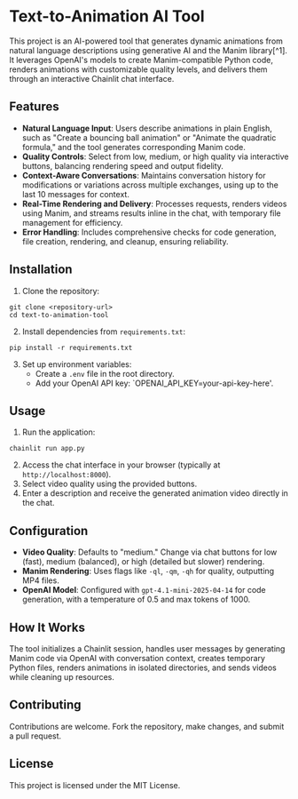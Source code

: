 
# Text-to-Animation AI Tool

This project is an AI-powered tool that generates dynamic animations from natural language descriptions using generative AI and the Manim library[^1]. It leverages OpenAI's models to create Manim-compatible Python code, renders animations with customizable quality levels, and delivers them through an interactive Chainlit chat interface.

## Features

- **Natural Language Input**: Users describe animations in plain English, such as "Create a bouncing ball animation" or "Animate the quadratic formula," and the tool generates corresponding Manim code.
- **Quality Controls**: Select from low, medium, or high quality via interactive buttons, balancing rendering speed and output fidelity.
- **Context-Aware Conversations**: Maintains conversation history for modifications or variations across multiple exchanges, using up to the last 10 messages for context.
- **Real-Time Rendering and Delivery**: Processes requests, renders videos using Manim, and streams results inline in the chat, with temporary file management for efficiency.
- **Error Handling**: Includes comprehensive checks for code generation, file creation, rendering, and cleanup, ensuring reliability.


## Installation

1. Clone the repository:

```
git clone <repository-url>
cd text-to-animation-tool
```

2. Install dependencies from `requirements.txt`:

```
pip install -r requirements.txt
```

3. Set up environment variables:
    - Create a `.env` file in the root directory.
    - Add your OpenAI API key: `OPENAI_API_KEY=your-api-key-here'.

## Usage

1. Run the application:

```
chainlit run app.py
```

2. Access the chat interface in your browser (typically at `http://localhost:8000`).
3. Select video quality using the provided buttons.
4. Enter a description and receive the generated animation video directly in the chat.

## Configuration

- **Video Quality**: Defaults to "medium." Change via chat buttons for low (fast), medium (balanced), or high (detailed but slower) rendering.
- **Manim Rendering**: Uses flags like `-ql`, `-qm`, `-qh` for quality, outputting MP4 files.
- **OpenAI Model**: Configured with `gpt-4.1-mini-2025-04-14` for code generation, with a temperature of 0.5 and max tokens of 1000.


## How It Works

The tool initializes a Chainlit session, handles user messages by generating Manim code via OpenAI with conversation context, creates temporary Python files, renders animations in isolated directories, and sends videos while cleaning up resources.

## Contributing

Contributions are welcome. Fork the repository, make changes, and submit a pull request.

## License

This project is licensed under the MIT License.

